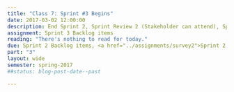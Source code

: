 ```yaml
---
title: "Class 7: Sprint #3 Begins"
date: 2017-03-02 12:00:00
description: End Sprint 2, Sprint Review 2 (Stakeholder can attend), Sprint Retrospective 2, Begin Sprint 3, Sprint 3 Planning
assignment: Sprint 3 Backlog items
reading: "There's nothing to read for today."
due: Sprint 2 Backlog items, <a href="../assignments/survey2">Sprint 2 Retrospective Survey</a>
part: "3"
layout: wide
semester: spring-2017
##status: blog-post-date--past

---
```

